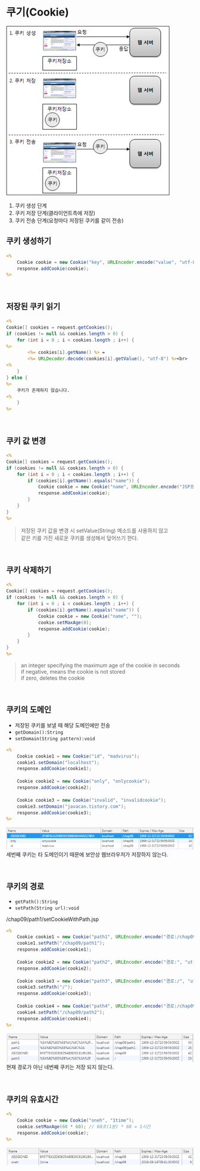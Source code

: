 # 쿠기(Cookie)

![](img/cookie.png)

1. 쿠키 생성 단계 
2. 쿠키 저장 단계(클라이언트측에 저장)
3. 쿠키 전송 단계(요청마다 저장된 쿠키를 같이 전송)

## 쿠키 생성하기

```jsp
<%
    Cookie cookie = new Cookie("key", URLEncoder.encode("value", "utf-8"));
    response.addCookie(cookie);
%>
```

<br>

## 저장된 쿠키 읽기

```jsp
<%
Cookie[] cookies = request.getCookies();
if (cookies != null && cookies.length > 0) {
	for (int i = 0 ; i < cookies.length ; i++) {
%>
        <%= cookies[i].getName() %> = 
        <%= URLDecoder.decode(cookies[i].getValue(), "utf-8") %><br>
<%
	}
} else {
%>
    쿠키가 존재하지 않습니다.
<%
	}
%>
```

<br>

## 쿠키 값 변경 

```jsp
<%
Cookie[] cookies = request.getCookies();
if (cookies != null && cookies.length > 0) {
    for (int i = 0 ; i < cookies.length ; i++) {
        if (cookies[i].getName().equals("name")) {
            Cookie cookie = new Cookie("name", URLEncoder.encode("JSP프로그래밍", "utf-8"));
            response.addCookie(cookie);
        }
    }
}
%>
```   
> 저장된 쿠키 값을 변경 시 setValue(String) 메소드를 사용하지 않고   
> 같은 키를 가진 새로운 쿠키를 생성해서 덮어쓰기 한다.  

<br>

## 쿠키 삭제하기
```jsp
<%
Cookie[] cookies = request.getCookies();
if (cookies != null && cookies.length > 0) {
    for (int i = 0 ; i < cookies.length ; i++) {
        if (cookies[i].getName().equals("name")) {
            Cookie cookie = new Cookie("name", "");
            cookie.setMaxAge(0);
            response.addCookie(cookie);
        }
    }
}
%>
```
>an integer specifying the maximum age of the cookie in seconds  
>if negative, means the cookie is not stored  
>if zero, deletes the cookie

<br>

## 쿠키의 도메인

* 저장된 쿠키를 보낼 때 해당 도메인에만 전송 
* `getDomain():String`   
* `setDomain(String pattern):void`


```jsp
<%
    Cookie cookie1 = new Cookie("id", "madvirus");
    cookie1.setDomain("localhost");
    response.addCookie(cookie1);

    Cookie cookie2 = new Cookie("only", "onlycookie");
    response.addCookie(cookie2);

    Cookie cookie3 = new Cookie("invalid", "invalidcookie");
    cookie3.setDomain("javacan.tistory.com");
    response.addCookie(cookie3);
%>
```

![](img/checkCookie.png)   
세번째 쿠키는 타 도메인이기 때문에 보안상 웹브라우저가 저장하지 않는다.

<br>

## 쿠키의 경로

* `getPath():String`   
* `setPath(String url):void`

/chap09/path1/setCookieWithPath.jsp
```jsp
<%
	Cookie cookie1 = new Cookie("path1", URLEncoder.encode("경로:/chap09/path1", "utf-8"));
	cookie1.setPath("/chap09/path1");
	response.addCookie(cookie1);
	
	Cookie cookie2 = new Cookie("path2", URLEncoder.encode("경로:", "utf-8"));
	response.addCookie(cookie2);
	
	Cookie cookie3 = new Cookie("path3", URLEncoder.encode("경로:/", "utf-8"));
	cookie3.setPath("/");
	response.addCookie(cookie3);

	Cookie cookie4 = new Cookie("path4", URLEncoder.encode("경로:/chap09/path2", "utf-8"));
	cookie4.setPath("/chap09/path2");
	response.addCookie(cookie4);
%>
```

![](img/checkCookie2.png)   
현재 경로가 아닌 네번째 쿠키는 저장 되지 않는다.

<br>

## 쿠키의 유효시간

```jsp
<%
    Cookie cookie = new Cookie("oneh", "1time");
    cookie.setMaxAge(60 * 60); // 60초(1분) * 60 = 1시간
    response.addCookie(cookie);
%>
```
![](img/checkCookie3.png)
